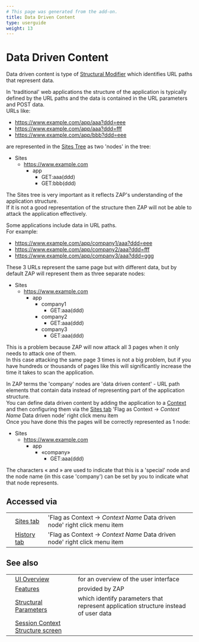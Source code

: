 ```yaml
---
# This page was generated from the add-on.
title: Data Driven Content
type: userguide
weight: 13
---
```


# Data Driven Content

Data driven content is type of [Structural Modifier](/docs/desktop/start/features/structmods/)
which identifies URL paths that represent data.  

In 'traditional' web applications the structure of the application is typically defined by the URL paths
and the data is contained in the URL parameters and POST data.  
URLs like:

* https://www.example.com/app/aaa?ddd=eee
* https://www.example.com/app/aaa?ddd=fff
* https://www.example.com/app/bbb?ddd=eee

are represented in the [Sites Tree](/docs/desktop/start/features/sitestree/) as two 'nodes' in the tree:

* Sites
    * https://www.example.com
        * app
            * GET:aaa(ddd)
            * GET:bbb(ddd)

The Sites tree is very important as it reflects ZAP's understanding of the application structure.  
If it is not a good representation of the structure then ZAP will not be able to attack the application effectively.  

Some applications include data in URL paths.  
For example:

* https://www.example.com/app/company1/aaa?ddd=eee
* https://www.example.com/app/company2/aaa?ddd=fff
* https://www.example.com/app/company3/aaa?ddd=ggg

These 3 URLs represent the same page but with different data, but by default ZAP will represent them as three separate nodes:


* Sites
    * https://www.example.com
        * app
            * company1
                * GET:aaa(ddd)
            * company2
                * GET:aaa(ddd)
            * company3
                * GET:aaa(ddd)

This is a problem because ZAP will now attack all 3 pages when it only needs to attack one of them.  
In this case attacking the same page 3 times is not a big problem, but if you have hundreds or thousands of pages like this will significantly increase the time it takes to scan the application.  

In ZAP terms the 'company' nodes are 'data driven content' - URL path elements that contain data instead of representing part of the application structure.  
You can define data driven content by adding the application to a [Context](/docs/desktop/start/features/contexts/) and then configuring them via the [Sites tab](/docs/desktop/ui/tabs/sites/) 'Flag as Context -\> *Context Name* Data driven node' right click menu item  
Once you have done this the pages will be correctly represented as 1 node:

* Sites
    * https://www.example.com
        * app
            * «company»
                * GET:aaa(ddd)

The characters « and » are used to indicate that this is a 'special' node and the node name (in this case 'company') can be set by you to indicate what that node represents.

## Accessed via

|   |                                               |                                                                             |
|---|-----------------------------------------------|-----------------------------------------------------------------------------|
|   | [Sites tab](/docs/desktop/ui/tabs/sites/)     | 'Flag as Context -\> *Context Name* Data driven node' right click menu item |
|   | [History tab](/docs/desktop/ui/tabs/history/) | 'Flag as Context -\> *Context Name* Data driven node' right click menu item |

## See also

|   |                                                                                      |                                                                                     |
|---|--------------------------------------------------------------------------------------|-------------------------------------------------------------------------------------|
|   | [UI Overview](/docs/desktop/ui/)                                                     | for an overview of the user interface                                               |
|   | [Features](/docs/desktop/start/features/)                                            | provided by ZAP                                                                     |
|   | [Structural Parameters](/docs/desktop/start/features/structparams/)                  | which identify parameters that represent application structure instead of user data |
|   | [Session Context Structure screen](/docs/desktop/ui/dialogs/session/context-struct/) |
